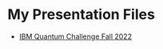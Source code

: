 # My Presentation Files

- [IBM Quantum Challenge Fall 2022](https://github.com/q-inho/presentation/tree/main/IBM%20Quantum%20Challenge%20Fall%202022)
